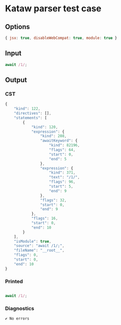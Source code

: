 # Kataw parser test case

## Options

`````js
{ jsx: true, disableWebCompat: true, module: true }
`````

## Input

`````js
await /1/;
`````

## Output

### CST

```javascript
{
    "kind": 122,
    "directives": [],
    "statements": [
        {
            "kind": 120,
            "expression": {
                "kind": 208,
                "awaitKeyword": {
                    "kind": 82196,
                    "flags": 64,
                    "start": 0,
                    "end": 5
                },
                "expression": {
                    "kind": 371,
                    "text": "/1/",
                    "flags": 96,
                    "start": 5,
                    "end": 9
                },
                "flags": 32,
                "start": 0,
                "end": 9
            },
            "flags": 16,
            "start": 0,
            "end": 10
        }
    ],
    "isModule": true,
    "source": "await /1/;",
    "fileName": "__root__",
    "flags": 0,
    "start": 0,
    "end": 10
}
```

### Printed

```javascript

await /1/;
```

### Diagnostics

```javascript
✔ No errors
```

